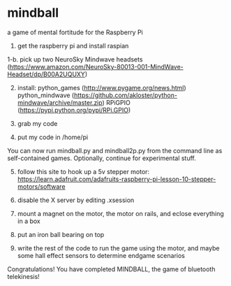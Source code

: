 # mindball
a game of mental fortitude for the Raspberry Pi

1. get the raspberry pi and install raspian

1-b. pick up two NeuroSky Mindwave headsets (https://www.amazon.com/NeuroSky-80013-001-MindWave-Headset/dp/B00A2UQUXY)

2. install:
python_games (http://www.pygame.org/news.html)
python_mindwave (https://github.com/akloster/python-mindwave/archive/master.zip)
RPiGPIO (https://pypi.python.org/pypi/RPi.GPIO)

3. grab my code

4. put my code in /home/pi

You can now run mindball.py and mindball2p.py from the command line as self-contained games.
Optionally, continue for experimental stuff.

5. follow this site to hook up a 5v stepper motor:
https://learn.adafruit.com/adafruits-raspberry-pi-lesson-10-stepper-motors/software

6. disable the X server by editing .xsession

7. mount a magnet on the motor, the motor on rails, and eclose everything in a box

8. put an iron ball bearing on top

9. write the rest of the code to run the game using the motor, and maybe some hall effect sensors to determine endgame scenarios

Congratulations! You have completed MINDBALL, the game of bluetooth telekinesis!
